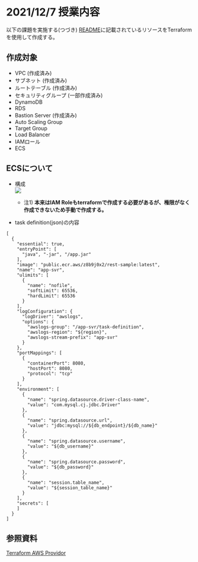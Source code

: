 # 2021/12/7 授業内容
以下の課題を実施する(つづき)
[README](../README.md)に記載されているリソースをTerraformを使用して作成する。

## 作成対象
* VPC (作成済み)
* サブネット (作成済み)
* ルートテーブル (作成済み)
* セキュリティグループ (一部作成済み)
* DynamoDB
* RDS
* Bastion Server (作成済み)
* Auto Scaling Group
* Target Group
* Load Balancer
* IAMロール
* ECS

## ECSについて
* 構成  
![](./img/ecs.png)
  * 注1) __本来はIAM Roleもterraformで作成する必要があるが、権限がなく作成できないため手動で作成する。__

* task definition(json)の内容
```
[
  {
    "essential": true,
    "entryPoint": [
      "java", "-jar", "/app.jar"
    ],
    "image": "public.ecr.aws/z8b9j0x2/rest-sample:latest",
    "name": "app-svr",
    "ulimits": [
      {
        "name": "nofile",
        "softLimit": 65536,
        "hardLimit": 65536
      }
    ],
    "logConfiguration": {
      "logDriver": "awslogs",
      "options": {
        "awslogs-group": "/app-svr/task-definition",
        "awslogs-region": "${region}",
        "awslogs-stream-prefix": "app-svr"
      }
    },
    "portMappings": [
      {
        "containerPort": 8080,
        "hostPort": 8080,
        "protocol": "tcp"
      }
    ],
    "environment": [
      {
        "name": "spring.datasource.driver-class-name",
        "value": "com.mysql.cj.jdbc.Driver"
      },
      {
        "name": "spring.datasource.url",
        "value": "jdbc:mysql://${db_endpoint}/${db_name}"
      },
      {
        "name": "spring.datasource.username",
        "value": "${db_username}"
      },
      {
        "name": "spring.datasource.password",
        "value": "${db_password}"
      },
      {
        "name": "session.table_name",
        "value": "${session_table_name}"
      }
    ],
    "secrets": [
    ]
  }
]
```

## 参照資料
[Terraform AWS Providor](https://registry.terraform.io/providers/hashicorp/aws/latest/docs)
